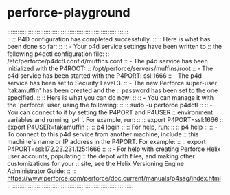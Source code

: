 # perforce-playground

::::::::::::::::::::::::::::::::::::::::::::::::::::::::::::::::::::::  
::
::  P4D configuration has completed successfully.
::
::  Here is what has been done so far:
::
::  - Your p4d service settings have been written to
::    the following p4dctl configuration file:
::      /etc/perforce/p4dctl.conf.d/muffins.conf
::  - The p4d service has been initialized with the P4ROOT:
::      /opt/perforce/servers/muffins/root
::  - The p4d service has been started with the P4PORT: ssl:1666
::  - The p4d service has been set to Security Level 3.
::  - The new Perforce super-user 'takamuffin' has been created and the
::    password has been set to the one specified.
::
::  Here is what you can do now:
::
::  - You can manage it with the 'perforce' user, using the following:
::
::      sudo -u perforce p4dctl <cmd>
::
::  - You can connect to it by setting the P4PORT and P4USER
::    environment variables and running 'p4 <cmd>'. For example, run:
::
::      export P4PORT=ssl:1666
::      export P4USER=takamuffin
::
::      p4 login
::
::    For help, run:
::
::      p4 help
::
::  - To connect to this p4d service from another machine, include
::    this machine's name or IP address in the P4PORT. For example:
::
::      export P4PORT=ssl:172.23.231.125:1666
::
::  - For help with creating Perforce Helix user accounts, populating
::    the depot with files, and making other customizations for your
::    site, see the Helix Versioning Engine Administrator Guide:
::
::    https://www.perforce.com/perforce/doc.current/manuals/p4sag/index.html
::
::::::::::::::::::::::::::::::::::::::::::::::::::::::::::::::::::::::
